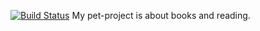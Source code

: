 [![Build Status](https://travis-ci.org/holiqen/books.svg?branch=master)](https://travis-ci.org/holiqen/books)
My pet-project is about books and reading.
